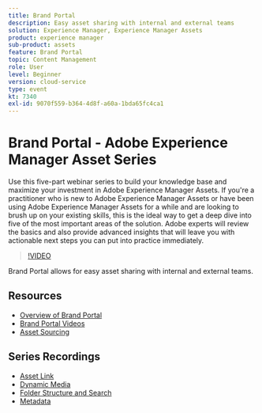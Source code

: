 ```yaml
---
title: Brand Portal
description: Easy asset sharing with internal and external teams
solution: Experience Manager, Experience Manager Assets
product: experience manager
sub-product: assets
feature: Brand Portal
topic: Content Management
role: User
level: Beginner
version: cloud-service
type: event
kt: 7340
exl-id: 9070f559-b364-4d8f-a60a-1bda65fc4ca1
---
```

# Brand Portal - Adobe Experience Manager Asset Series

Use this five-part webinar series to build your knowledge base and maximize your investment in Adobe Experience Manager Assets. If you're a practitioner who is new to Adobe Experience Manager Assets or have been using Adobe Experience Manager Assets for a while and are looking to brush up on your existing skills, this is the ideal way to get a deep dive into five of the most important areas of the solution. Adobe experts will review the basics and also provide advanced insights that will leave you with actionable next steps you can put into practice immediately.

>[!VIDEO](https://video.tv.adobe.com/v/332133/?quality=12&learn=on&hidetitle=true)

Brand Portal allows for easy asset sharing with internal and external teams.

## Resources

+ [Overview of Brand Portal](https://docs.adobe.com/content/help/en/experience-manager-brand-portal/using/introduction/brand-portal.html)
+ [Brand Portal Videos](https://experienceleague.adobe.com/docs/experience-manager-learn/assets/sharing/brand-portal.html)
+ [Asset Sourcing](https://docs.adobe.com/content/help/en/experience-manager-brand-portal/using/asset-sourcing-in-brand-portal/brand-portal-asset-sourcing.html)

## Series Recordings

+ [Asset Link](asset-link.md)
+ [Dynamic Media](dynamic-media.md)
+ [Folder Structure and Search](folder-structure-search.md)
+ [Metadata](metadata.md)
